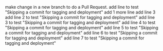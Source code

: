 make change in a new branch to do a Pull Request.
add line to test "Skipping a commit for tagging and deployment"
add 1 more line
add line 3
add line 2 to test "Skipping a commit for tagging and deployment"
add line 3 to test "Skipping a commit for tagging and deployment"
add line 4 to test "Skipping a commit for tagging and deployment"
add line 5 to test "Skipping a commit for tagging and deployment"
add line 6 to test "Skipping a commit for tagging and deployment"
add line 7 to test "Skipping a commit for tagging and deployment"
